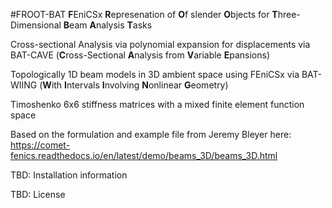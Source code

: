 #FROOT-BAT 
**F**EniCSx **R**epresenation of **O**f slender **O**bjects for  **T**hree-Dimensional **B**eam **A**nalysis **T**asks

Cross-sectional Analysis via polynomial expansion for displacements via BAT-CAVE (**C**ross-Sectional **A**nalysis from **V**ariable **E**pansions) 

Topologically 1D beam models in 3D ambient space using FEniCSx via BAT-WIING (**W**ith **I**ntervals **I**nvolving **N**onlinear **G**eometry)  

Timoshenko 6x6 stiffness matrices with a mixed finite element function space

Based on the formulation and example file from Jeremy Bleyer here:
https://comet-fenics.readthedocs.io/en/latest/demo/beams_3D/beams_3D.html

TBD: Installation information

TBD: License
